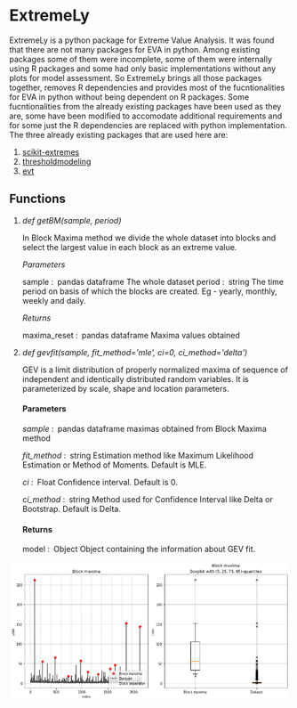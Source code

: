 # ExtremeLy
ExtremeLy is a python package for Extreme Value Analysis. It was found that there are not many packages
for EVA in python. Among existing packages some of them were incomplete, some of them were internally using R
packages and some had only basic implementations without any plots for model assessment. So ExtremeLy brings all
those packages together, removes R dependencies and provides most of the fucntionalities for EVA in python
without being dependent on R packages. Some fucntionalities from the already existing packages have been used
as they are, some have been modified to accomodate additional requirements and for some just the R dependencies
are replaced with python implementation. The three already existing packages that are used here are:

   1. [scikit-extremes](https://scikit-extremes.readthedocs.io/en/latest/)
   2. [thresholdmodeling](https://github.com/iagolemos1/thresholdmodeling)
   3. [evt](https://pypi.org/project/evt/#description)
  

## Functions
1.  _def getBM(sample, period)_

    In Block Maxima method we divide the whole dataset into blocks and select the largest value in each block as an extreme value.
    
    _Parameters_
    
    sample : pandas dataframe
        The whole dataset
    period : string
        The time period on basis of which the blocks are created. Eg - yearly, monthly, weekly and daily.

    _Returns_
    
    maxima_reset : pandas dataframe
        Maxima values obtained 
  
2. _def gevfit(sample, fit_method='mle', ci=0, ci_method='delta')_

    GEV is a limit distribution of properly normalized maxima of sequence of independent and identically distributed random variables. It is parameterized by scale, shape and location parameters.
    
    #### Parameters

    _sample_ : pandas dataframe
        maximas obtained from Block Maxima method
        
    _fit_method_ : string
        Estimation method like Maximum Likelihood Estimation or Method of Moments. Default is MLE.
        
    _ci_ : Float
        Confidence interval. Default is 0.
        
    _ci_method_ : string
        Method used for Confidence Interval like Delta or Bootstrap. Default is Delta.

   #### Returns

    model : Object
        Object containing the information about GEV fit. 
        
![Screenshot](https://raw.githubusercontent.com/surya-lamichaney/ExtremeLy/master/assets/blockMaxima.png)
